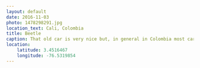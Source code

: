 ```yaml
---
layout: default
date: 2016-11-03
photo: 1478298291.jpg
location_text: Cali, Colombia
title: Beetle
caption: That old car is very nice but, in general in Colombia most cars are not that old and not really new either. Which of course does not help for the pollution.
location:
    latitude: 3.4516467
    longitude: -76.5319854
---
```

